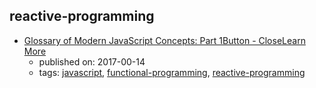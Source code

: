 reactive-programming
---
* [Glossary of Modern JavaScript Concepts: Part 1Button - CloseLearn More](https://auth0.com/blog/glossary-of-modern-javascript-concepts/)
    * published on: 2017-00-14
    * tags: [javascript](../tags/javascript.md), [functional-programming](../tags/functional-programming.md), [reactive-programming](../tags/reactive-programming.md)
